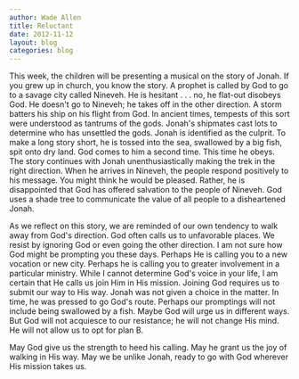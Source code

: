```yaml
---
author: Wade Allen
title: Reluctant
date: 2012-11-12
layout: blog
categories: blog
---
```


This week, the children will be presenting a musical on the story of Jonah. If you grew up in church, you know the story. A prophet is called by God to go to a savage city called Nineveh. He is hesitant . . . no, he flat-out disobeys God. He doesn't go to Nineveh; he takes off in the other direction. A storm batters his ship on his flight from God. In ancient times, tempests of this sort were understood as tantrums of the gods. Jonah's shipmates cast lots to determine who has unsettled the gods. Jonah is identified as the culprit. To make a long story short, he is tossed into the sea, swallowed by a big fish, spit onto dry land. God comes to him a second time. This time he obeys. The story continues with Jonah unenthusiastically making the trek in the right direction. When he arrives in Nineveh, the people respond positively to his message. You might think he would be pleased. Rather, he is disappointed that God has offered salvation to the people of Nineveh. God uses a shade tree to communicate the value of all people to a disheartened Jonah. 

As we reflect on this story, we are reminded of our own tendency to walk away from God's direction. God often calls us to unfavorable places. We resist by ignoring God or even going the other direction. I am not sure how God might be prompting you these days. Perhaps He is calling you to a new vocation or new city. Perhaps he is calling you to greater involvement in a particular ministry. While I cannot determine God's voice in your life, I am certain that He calls us join Him in His mission. Joining God requires us to submit our way to His way. Jonah was not given a choice in the matter. In time, he was pressed to go God's route. Perhaps our promptings will not include being swallowed by a fish. Maybe God will urge us in different ways. But God will not acquiesce to our resistance; he will not change His mind. He will not allow us to opt for plan B.

May God give us the strength to heed his calling. May he grant us the joy of walking in His way. May we be unlike Jonah, ready to go with God wherever His mission takes us.
